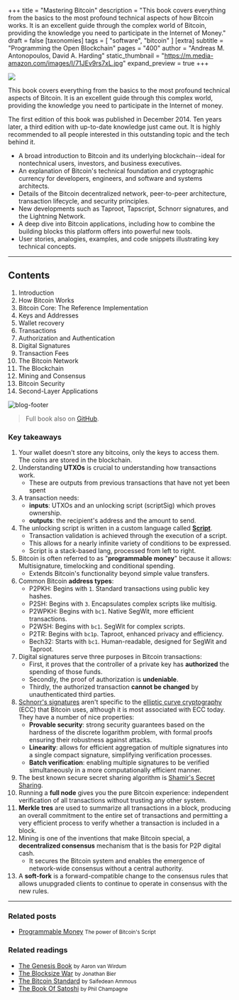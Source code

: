 +++
title = "Mastering Bitcoin"
description = "This book covers everything from the basics to the most profound technical aspects of how Bitcoin works. It is an excellent guide through the complex world of Bitcoin, providing the knowledge you need to participate in the Internet of Money."
draft = false
[taxonomies]
tags = [ "software", "bitcoin" ]
[extra]
subtitle = "Programming the Open Blockchain"
pages = "400"
author = "Andreas M. Antonopoulos, David A. Harding"
static_thumbnail = "https://m.media-amazon.com/images/I/71JEv9rs7xL.jpg"
expand_preview = true
+++

<img border="0" src="https://m.media-amazon.com/images/I/71JEv9rs7xL.jpg" >

This book covers everything from the basics to the most profound technical aspects of Bitcoin. It is an excellent guide through this complex world, providing the knowledge you need to participate in the Internet of money.

<!-- more -->

The first edition of this book was published in December 2014. Ten years later, a third edition with up-to-date knowledge just came out. It is highly recommended to all people interested in this outstanding topic and the tech behind it.

- A broad introduction to Bitcoin and its underlying blockchain--ideal for nontechnical users, investors, and business executives.
- An explanation of Bitcoin's technical foundation and cryptographic currency for developers, engineers, and software and systems architects.
- Details of the Bitcoin decentralized network, peer-to-peer architecture, transaction lifecycle, and security principles.
- New developments such as Taproot, Tapscript, Schnorr signatures, and the Lightning Network.
- A deep dive into Bitcoin applications, including how to combine the building blocks this platform offers into powerful new tools.
- User stories, analogies, examples, and code snippets illustrating key technical concepts.

---

## Contents

1. Introduction
2. How Bitcoin Works
3. Bitcoin Core: The Reference Implementation
4. Keys and Addresses
5. Wallet recovery
6. Transactions
7. Authorization and Authentication
8. Digital Signatures
9. Transaction Fees
10. The Bitcoin Network
11. The Blockchain
12. Mining and Consensus
13. Bitcoin Security
14. Second-Layer Applications

![blog-footer](/images/readings/2024-07-05/footer.jpg)

> Full book also on [GitHub](https://github.com/bitcoinbook/bitcoinbook).

### Key takeaways

1. Your wallet doesn't store any bitcoins, only the keys to access them. The coins are stored in the blockchain.
1. Understanding **UTXOs** is crucial to understanding how transactions work.
   - These are outputs from previous transactions that have not yet been spent
1. A transaction needs:
   - **inputs**: UTXOs and an unlocking script (scriptSig) which proves ownership.
   - **outputs**: the recipient's address and the amount to send.
1. The unlocking script is written in a custom language called [**Script**](https://en.bitcoin.it/wiki/Script).
   - Transaction validation is achieved through the execution of a script.
   - This allows for a nearly infinite variety of conditions to be expressed.
   - Script is a stack-based lang, processed from left to right. 
1. Bitcoin is often referred to as "**programmable money**" because it allows: Multisignature, timelocking and conditional spending. 
   - Extends Bitcoin's functionality beyond simple value transfers.
1. Common Bitcoin **address types**:
   - P2PKH: Begins with `1`. Standard transactions using public key hashes.
   - P2SH: Begins with `3`. Encapsulates complex scripts like multisig.
   - P2WPKH: Begins with `bc1`. Native SegWit, more efficient transactions.
   - P2WSH: Begins with `bc1`. SegWit for complex scripts.
   - P2TR: Begins with `bc1p`. Taproot, enhanced privacy and efficiency.
   - Bech32: Starts with `bc1`. Human-readable, designed for SegWit and Taproot.
1. Digital signatures serve three purposes in Bitcoin transactions: 
   - First, it proves that the controller of a private key has **authorized** the spending of those funds. 
   - Secondly, the proof of authorization is **undeniable**. 
   - Thirdly, the authorized transaction **cannot be changed** by unauthenticated third parties.
1. [Schnorr's signatures](https://en.wikipedia.org/wiki/Schnorr_signature) aren't specific to the [elliptic curve cryptography](https://en.wikipedia.org/wiki/Elliptic-curve_cryptography) (ECC) that Bitcoin uses, although it is most associated with ECC today. They have a number of nice properties:
   - **Provable security**: strong security guarantees based on the hardness of the discrete logarithm problem, with formal proofs ensuring their robustness against attacks.
   - **Linearity**: allows for efficient aggregation of multiple signatures into a single compact signature, simplifying verification processes.
   - **Batch verification**: enabling multiple signatures to be verified simultaneously in a more computationally efficient manner.
1. The best known secure secret sharing algorithm is [Shamir's Secret Sharing](https://en.wikipedia.org/wiki/Shamir's_secret_sharing).
1. Running a **full node** gives you the pure Bitcoin experience: independent verification of all transactions without trusting any other system.
1. **Merkle tres** are used to summarize all transactions in a block, producing an overall commitment to the entire set of transactions and permitting a very efficient process to verify whether a transaction is included in a block.
1. Mining is one of the inventions that make Bitcoin special, a **decentralized consensus** mechanism that is the basis for P2P digital cash.
   - It secures the Bitcoin system and enables the emergence of network-wide consensus without a central authority.
1. A **soft-fork** is a forward-compatible change to the consensus rules that allows unupgraded clients to continue to operate in consensus with the new rules.

---

### Related posts

- [Programmable Money](/blog/programmable-money) <small>The power of Bitcoin's Script</small>

### Related readings

- [The Genesis Book](/readings/the-genesis-book/) <small>by Aaron van Wirdum</small>
- [The Blocksize War](/readings/the-blocksize-war/) <small>by Jonathan Bier</small>
- [The Bitcoin Standard](/readings/the-bitcoin-standard/) <small>by Saifedean Ammous</small>
- [The Book Of Satoshi](/readings/the-book-of-satoshi/) <small>by Phil Champagne</small>
